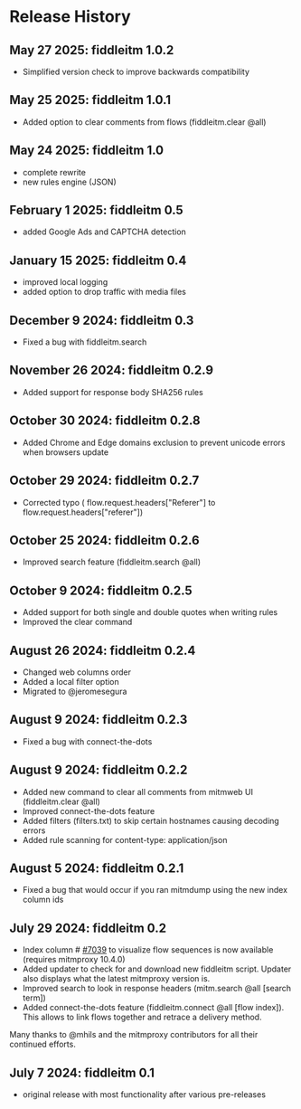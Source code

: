 # Release History

## May 27 2025: fiddleitm 1.0.2

- Simplified version check to improve backwards compatibility

## May 25 2025: fiddleitm 1.0.1

- Added option to clear comments from flows (fiddleitm.clear @all)

## May 24 2025: fiddleitm 1.0

- complete rewrite
- new rules engine (JSON)

## February 1 2025: fiddleitm 0.5

- added Google Ads and CAPTCHA detection

## January 15 2025: fiddleitm 0.4

- improved local logging
- added option to drop traffic with media files

## December 9 2024: fiddleitm 0.3

- Fixed a bug with fiddleitm.search

## November 26 2024: fiddleitm 0.2.9

- Added support for response body SHA256 rules

## October 30 2024: fiddleitm 0.2.8

- Added Chrome and Edge domains exclusion to prevent unicode errors when browsers update
  
## October 29 2024: fiddleitm 0.2.7

- Corrected typo ( flow.request.headers["Referer"] to flow.request.headers["referer"])

## October 25 2024: fiddleitm 0.2.6

- Improved search feature (fiddleitm.search @all)

## October 9 2024: fiddleitm 0.2.5

- Added support for both single and double quotes when writing rules
- Improved the clear command

## August 26 2024: fiddleitm 0.2.4

- Changed web columns order
- Added a local filter option
- Migrated to @jeromesegura

## August 9 2024: fiddleitm 0.2.3

- Fixed a bug with connect-the-dots

## August 9 2024: fiddleitm 0.2.2

- Added new command to clear all comments from mitmweb UI (fiddleitm.clear @all)
- Improved connect-the-dots feature
- Added filters (filters.txt) to skip certain hostnames causing decoding errors
- Added rule scanning for content-type: application/json

## August 5 2024: fiddleitm 0.2.1

- Fixed a bug that would occur if you ran mitmdump using the new index column ids

## July 29 2024: fiddleitm 0.2

- Index column # [#7039](https://github.com/mitmproxy/mitmproxy/pull/7039) to visualize flow sequences is now available (requires mitmproxy 10.4.0)
- Added updater to check for and download new fiddleitm script. Updater also displays what the latest mitmproxy version is.
- Improved search to look in response headers (mitm.search @all [search term])
- Added connect-the-dots feature (fiddleitm.connect @all [flow index]). This allows to link flows together and retrace a delivery method.

Many thanks to @mhils and the mitmproxy contributors for all their continued efforts.

## July 7 2024: fiddleitm 0.1

- original release with most functionality after various pre-releases
